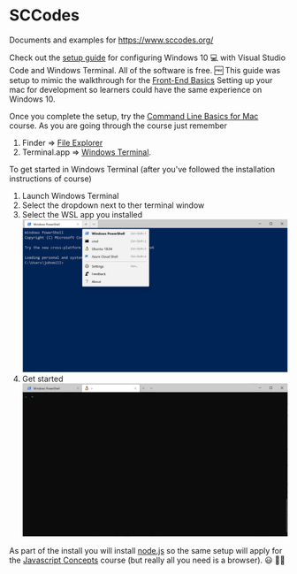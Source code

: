 # SCCodes
Documents and examples for https://www.sccodes.org/

Check out the [setup guide](SetupGuide.md) for configuring Windows 10 :computer: with Visual Studio Code and Windows Terminal. All of the software is free. :free: This guide was setup to mimic the walkthrough for the [Front-End Basics](https://learning.sccodes.org/library/front-end-engineering/75813/path/) Setting up your mac for development so learners could have the same experience on Windows 10. 

Once you complete the setup, try the [Command Line Basics for Mac](https://learning.sccodes.org/library/command-line-basics-for-mac) course. As you are going through the course just remember 
1. Finder => [File Explorer](https://support.microsoft.com/en-us/help/17217/windows-10-whats-changed-in-file-explorer) 
2. Terminal.app => [Windows Terminal](https://devblogs.microsoft.com/commandline/introducing-windows-terminal/). 

To get started in Windows Terminal (after you've followed the installation instructions of course)
1. Launch Windows Terminal
2. Select the dropdown next to ther terminal window
3. Select the WSL app you installed
![Open WSL in Windows Terminal](images/terminal-dropdown.png)
4. Get started
![Linux in Windows Terminal](images/wsl-terminal.png)

As part of the install you will install [node.js](https://nodejs.org/en/) so the same setup will apply for the [Javascript Concepts](https://learning.sccodes.org/library/javascript-crash-course/) course (but really all you need is a browser). :smiley: :man_shrugging:  
